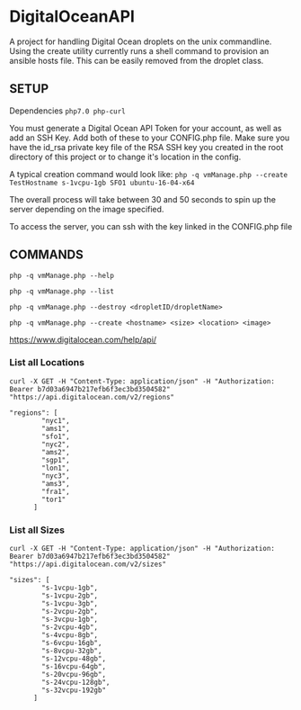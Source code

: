 # DigitalOceanAPI

A project for handling Digital Ocean droplets on the unix commandline. Using the create utility currently runs a shell command to provision an ansible hosts file. This can be easily removed from the droplet class.

## SETUP

Dependencies `php7.0 php-curl`

You must generate a Digital Ocean API Token for your account, as well as add an SSH Key.
Add both of these to your CONFIG.php file.
Make sure you have the id_rsa private key file of the RSA SSH key you created in the root directory of this project or to change it's location in the config.

A typical creation command would look like:
`php -q vmManage.php --create TestHostname s-1vcpu-1gb SFO1 ubuntu-16-04-x64`

The overall process will take between 30 and 50 seconds to spin up the server depending on the image specified.

To access the server, you can ssh with the key linked in the CONFIG.php file


## COMMANDS 

```php -q vmManage.php --help```

```php -q vmManage.php --list```

```php -q vmManage.php --destroy <dropletID/dropletName>```

```php -q vmManage.php --create <hostname> <size> <location> <image>```

https://www.digitalocean.com/help/api/

### List all Locations

`curl -X GET -H "Content-Type: application/json" -H "Authorization: Bearer b7d03a6947b217efb6f3ec3bd3504582" "https://api.digitalocean.com/v2/regions"`

```
"regions": [
        "nyc1",
        "ams1",
        "sfo1",
        "nyc2",
        "ams2",
        "sgp1",
        "lon1",
        "nyc3",
        "ams3",
        "fra1",
        "tor1"
      ]
```

### List all Sizes
`curl -X GET -H "Content-Type: application/json" -H "Authorization: Bearer b7d03a6947b217efb6f3ec3bd3504582" "https://api.digitalocean.com/v2/sizes"`

```
"sizes": [
        "s-1vcpu-1gb",
        "s-1vcpu-2gb",
        "s-1vcpu-3gb",
        "s-2vcpu-2gb",
        "s-3vcpu-1gb",
        "s-2vcpu-4gb",
        "s-4vcpu-8gb",
        "s-6vcpu-16gb",
        "s-8vcpu-32gb",
        "s-12vcpu-48gb",
        "s-16vcpu-64gb",
        "s-20vcpu-96gb",
        "s-24vcpu-128gb",
        "s-32vcpu-192gb"
      ]
```
